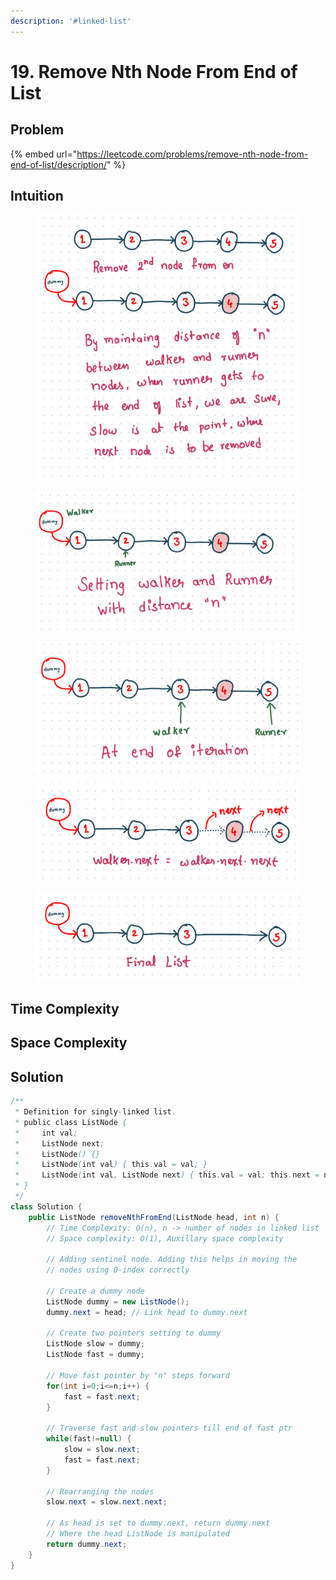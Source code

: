 ```yaml
---
description: '#linked-list'
---
```


# 19. Remove Nth Node From End of List

## Problem

{% embed url="https://leetcode.com/problems/remove-nth-node-from-end-of-list/description/" %}

## Intuition

<figure><img src="../.gitbook/assets/image (55).png" alt=""><figcaption></figcaption></figure>

<figure><img src="../.gitbook/assets/image (44).png" alt=""><figcaption></figcaption></figure>

<figure><img src="../.gitbook/assets/image (2).png" alt=""><figcaption></figcaption></figure>

<figure><img src="../.gitbook/assets/image (12).png" alt=""><figcaption></figcaption></figure>

<figure><img src="../.gitbook/assets/image (29).png" alt=""><figcaption></figcaption></figure>

## Time Complexity



## Space Complexity



## Solution

```java
/**
 * Definition for singly-linked list.
 * public class ListNode {
 *     int val;
 *     ListNode next;
 *     ListNode() {}
 *     ListNode(int val) { this.val = val; }
 *     ListNode(int val, ListNode next) { this.val = val; this.next = next; }
 * }
 */
class Solution {
    public ListNode removeNthFromEnd(ListNode head, int n) {
        // Time Complexity: O(n), n -> number of nodes in linked list
        // Space complexity: O(1), Auxillary space complexity

        // Adding sentinel node. Adding this helps in moving the
        // nodes using 0-index correctly

        // Create a dummy node
        ListNode dummy = new ListNode();
        dummy.next = head; // Link head to dummy.next

        // Create two pointers setting to dummy
        ListNode slow = dummy;
        ListNode fast = dummy;

        // Move fast pointer by "n" steps forward
        for(int i=0;i<=n;i++) {
            fast = fast.next;
        }

        // Traverse fast and slow pointers till end of fast ptr
        while(fast!=null) {
            slow = slow.next;
            fast = fast.next;
        }

        // Rearranging the nodes
        slow.next = slow.next.next;

        // As head is set to dummy.next, return dummy.next
        // Where the head ListNode is manipulated
        return dummy.next;
    }
}
```
